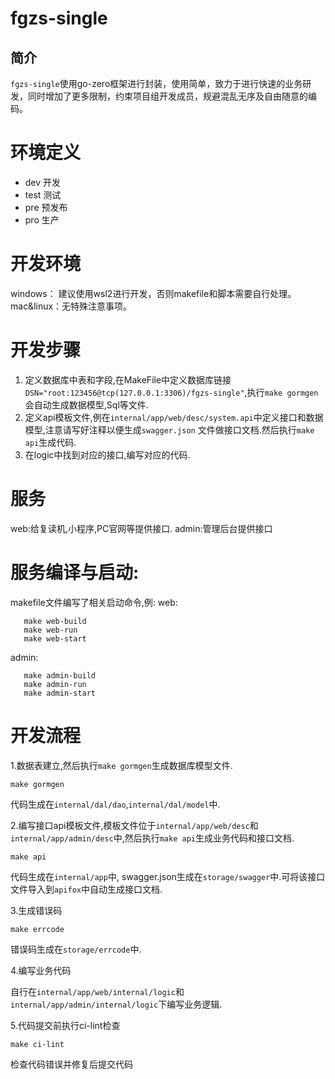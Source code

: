 # fgzs-single

## 简介

`fgzs-single`使用go-zero框架进行封装，使用简单，致力于进行快速的业务研发，同时增加了更多限制，约束项目组开发成员，规避混乱无序及自由随意的编码。

# 环境定义

- dev 开发
- test 测试
- pre 预发布
- pro 生产

# 开发环境
windows： 建议使用wsl2进行开发，否则makefile和脚本需要自行处理。
mac&linux：无特殊注意事项。

# 开发步骤

1. 定义数据库中表和字段,在MakeFile中定义数据库链接`DSN="root:123456@tcp(127.0.0.1:3306)/fgzs-single"`,执行`make gormgen`
   会自动生成数据模型,Sql等文件.
2. 定义api模板文件,例在`internal/app/web/desc/system.api`中定义接口和数据模型,注意请写好注释以便生成`swagger.json`
   文件做接口文档.然后执行`make api`生成代码.
3. 在logic中找到对应的接口,编写对应的代码.

# 服务

web:给复读机,小程序,PC官网等提供接口.
admin:管理后台提供接口

# 服务编译与启动:

makefile文件编写了相关启动命令,例:
web:

   ```shell
      make web-build
      make web-run
      make web-start
   ```

admin:

   ```shell
      make admin-build
      make admin-run
      make admin-start
   ```

# 开发流程
1.数据表建立,然后执行`make gormgen`生成数据库模型文件.
```shell
make gormgen
```
代码生成在`internal/dal/dao`,`internal/dal/model`中.

2.编写接口api模板文件,模板文件位于`internal/app/web/desc`和`internal/app/admin/desc`中,然后执行`make api`生成业务代码和接口文档.
```shell
make api
```
代码生成在`internal/app`中,
swagger.json生成在`storage/swagger`中.可将该接口文件导入到`apifox`中自动生成接口文档.

3.生成错误码
```shell
make errcode
```
错误码生成在`storage/errcode`中.

4.编写业务代码
   
自行在`internal/app/web/internal/logic`和`internal/app/admin/internal/logic`下编写业务逻辑.

5.代码提交前执行ci-lint检查
```shell
make ci-lint
```
检查代码错误并修复后提交代码
